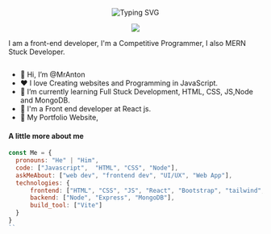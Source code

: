 <div align="center">
  
![Typing SVG](https://readme-typing-svg.herokuapp.com?font=ROBOT&size=25&color=39FF14&background=000000&center=true&vCenter=true&width=490&lines=%3E+Welcome+to+my+GitHub+profile...!)

</div>
<p align="center">
  <a align="center" href="https://github.com/DenverCoder1/readme-typing-svg"><img src="https://readme-typing-svg.herokuapp.com?&font=IBM+Plex+Sans&color=F72EE2&size=25&lines=I'm+a+Front+end+developer;I'm+a+competitive+programmer;I'm+a+MERN+developer" /></a>
</p>

<p>I am a front-end developer, I'm a Competitive Programmer, I also MERN Stuck Developer.</p>
<img align="right src="https://media.giphy.com/media/v1.Y2lkPTc5MGI3NjExdG5zZHBqN255OXMxbXA0aXcwZzBhdXRsNmpscmwzZXNiZDU0NDFpMyZlcD12MV9pbnRlcm5hbF9naWZfYnlfaWQmY3Q9Zw/vrxxqQbyRxYi6scCjT/giphy.gif">
<ul>
  <li>👋 Hi, I’m @MrAnton</li>
  <li>❤️ I love Creating websites and Programming in JavaScript.</li>
  <li>🌱 I’m currently learning Full Stuck Development, HTML, CSS, JS,Node and MongoDB.</li>
  <li>💼 I'm a Front end developer at React js.</li>
  <li>🧐 My Portfolio Website, </li>
</ul>

#### A little more about me
```javascript
const Me = {
  pronouns: "He" | "Him",
  code: ["Javascript",  "HTML", "CSS", "Node"],
  askMeAbout: ["web dev", "frontend dev", "UI/UX", "Web App"],
  technologies: {
      frontend: ["HTML", "CSS", "JS", "React", "Bootstrap", "tailwind",],
      backend: ["Node", "Express", "MongoDB"],
      build_tool: ["Vite"]
  }
}
``


